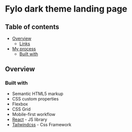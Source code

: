 # Fylo dark theme landing page

## Table of contents

- [Overview](#overview)
  - [Links](#links)
- [My process](#my-process)
  - [Built with](#built-with)

## Overview


### Built with

- Semantic HTML5 markup
- CSS custom properties
- Flexbox
- CSS Grid
- Mobile-first workflow
- [React](https://reactjs.org/) - JS library
- [Tailwindcss](https://tailwindcss.com/) - Css Framework
